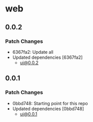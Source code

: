 # web

## 0.0.2

### Patch Changes

- 6367fa2: Update all
- Updated dependencies [6367fa2]
  - ui@0.0.2

## 0.0.1

### Patch Changes

- 0bbd748: Starting point for this repo
- Updated dependencies [0bbd748]
  - ui@0.0.1
